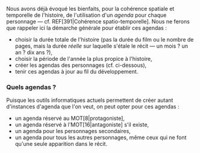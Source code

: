 <!-- Page: #433 L'agenda des personnages -->

Nous avons déjà évoqué les bienfaits, pour la cohérence spatiale et temporelle de l'histoire, de l'utilisation d'un *agenda* pour chaque personnage — cf. REF[391|Cohérence spatio-temporelle]. Nous ne ferons que rappeler ici la démarche générale pour établir ces agendas :

+ choisir la durée totale de l'histoire (pas la durée du film ou le nombre de pages, mais la durée *réelle* sur laquelle s'étale le récit — un mois ? un an ? dix ans ?),
+ choisir la période de l'année la plus propice à l'histoire,
+ créer les agendas des personnages (cf. ci-dessous),
+ tenir ces agendas à jour au fil du développement.

### Quels agendas ?

Puisque les outils informatiques actuels permettent de créer autant d'instances d'agenda que l'on veut, on peut opter pour ces agendas :

* un agenda réservé au MOT[8|protagoniste], 
* un agenda réservé à l'MOT[16|antagoniste] s'il existe, 
* un agenda pour les personnages secondaires,
* un agenda pour tous les autres personnages, même ceux qui ne font qu'une seule apparition dans le récit.
